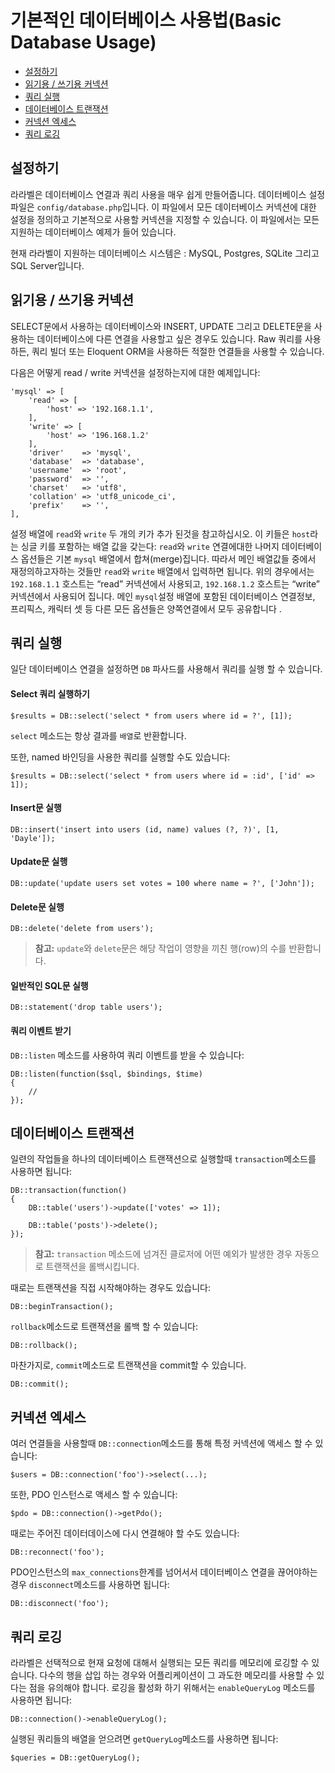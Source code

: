 # 기본적인 데이터베이스 사용법(Basic Database Usage)

- [설정하기](#configuration)
- [읽기용 / 쓰기용 커넥션](#read-write-connections)
- [쿼리 실행](#running-queries)
- [데이터베이스 트랜잭션](#database-transactions)
- [커넥션 엑세스](#accessing-connections)
- [쿼리 로깅](#query-logging)

<a name="configuration"></a>
## 설정하기

라라벨은 데이터베이스 연결과 쿼리 사용을 매우 쉽게 만들어줍니다. 데이터베이스 설정 파일은 `config/database.php`입니다. 이 파일에서 모든 데이터베이스 커넥션에 대한 설정을 정의하고 기본적으로 사용할 커넥션을 지정할 수 있습니다. 이 파일에서는 모든 지원하는 데이터베이스 예제가 들어 있습니다. 

현재 라라벨이 지원하는 데이터베이스 시스템은 : MySQL, Postgres, SQLite 그리고 SQL Server입니다. 

<a name="read-write-connections"></a>
## 읽기용 / 쓰기용 커넥션

SELECT문에서 사용하는 데이터베이스와 INSERT, UPDATE 그리고 DELETE문을 사용하는 데이터베이스에 다른 연결을 사용할고 싶은 경우도 있습니다. Raw 쿼리를 사용하든, 쿼리 빌더 또는 Eloquent ORM을 사용하든 적절한 연결들을 사용할 수 있습니다. 

다음은 어떻게 read / write 커넥션을 설정하는지에 대한 예제입니다:

	'mysql' => [
		'read' => [
			'host' => '192.168.1.1',
		],
		'write' => [
			'host' => '196.168.1.2'
		],
		'driver'    => 'mysql',
		'database'  => 'database',
		'username'  => 'root',
		'password'  => '',
		'charset'   => 'utf8',
		'collation' => 'utf8_unicode_ci',
		'prefix'    => '',
	],

설정 배열에 `read`와 `write` 두 개의 키가 추가 된것을 참고하십시오. 이 키들은 `host`라는 싱글 키를 포함하는 배열 값을 갖는다: `read`와 `write` 연결에대한 나머지 데이터베이스 옵션들은 기본 `mysql` 배열에서 합쳐(merge)집니다. 따라서 메인 배열값들 중에서 재정의하고자하는 것들만 `read`와 `write` 배열에서 입력하면 됩니다. 위의 경우에서는 `192.168.1.1` 호스트는 “read” 커넥션에서 사용되고, `192.168.1.2` 호스트는 “write” 커넥션에서 사용되어 집니다. 메인 `mysql`설정 배열에 포함된 데이터베이스 연결정보, 프리픽스, 캐릭터 셋 등 다른 모든 옵션들은 양쪽연결에서 모두 공유합니다 .

<a name="running-queries"></a>
## 쿼리 실행

일단 데이터베이스 연결을 설정하면 `DB` 파사드를 사용해서 쿼리를 실행 할 수 있습니다. 

#### Select 쿼리 실행하기

	$results = DB::select('select * from users where id = ?', [1]);

`select` 메소드는 항상 결과를 `배열`로 반환합니다. 

또한, named 바인딩을 사용한 쿼리를 실행할 수도 있습니다:

	$results = DB::select('select * from users where id = :id', ['id' => 1]);

#### Insert문 실행

	DB::insert('insert into users (id, name) values (?, ?)', [1, 'Dayle']);

#### Update문 실행

	DB::update('update users set votes = 100 where name = ?', ['John']);

#### Delete문 실행

	DB::delete('delete from users');

> **참고:** `update`와 `delete`문은 해당 작업이 영향을 끼친 행(row)의 수를 반환합니다. 

#### 일반적인 SQL문 실행

	DB::statement('drop table users');

#### 쿼리 이벤트 받기

`DB::listen` 메소드를 사용하여 쿼리 이벤트를 받을 수 있습니다:

	DB::listen(function($sql, $bindings, $time)
	{
		//
	});

<a name="database-transactions"></a>
## 데이터베이스 트랜잭션

일련의 작업들을 하나의 데이터베이스 트랜잭션으로 실행할때 `transaction`메소드를 사용하면 됩니다:

	DB::transaction(function()
	{
		DB::table('users')->update(['votes' => 1]);

		DB::table('posts')->delete();
	});

> **참고:** `transaction` 메소드에 넘겨진 클로저에 어떤 예외가 발생한 경우 자동으로 트랜잭션을 롤백시킵니다.

때로는 트랜잭션을 직접 시작해야하는 경우도 있습니다:

	DB::beginTransaction();

`rollback`메소드로 트랜잭션을 롤백 할 수 있습니다:

	DB::rollback();

마찬가지로, `commit`메소드로 트랜잭션을 commit할 수 있습니다.

	DB::commit();

<a name="accessing-connections"></a>
## 커넥션 엑세스

여러 연결들을 사용할때 `DB::connection`메소드를 통해 특정 커넥션에 액세스 할 수 있습니다:

	$users = DB::connection('foo')->select(...);

또한, PDO 인스턴스로 액세스 할 수 있습니다:

	$pdo = DB::connection()->getPdo();

때로는 주어진 데이터데이스에 다시 연결해야 할 수도 있습니다:

	DB::reconnect('foo');

PDO인스턴스의 `max_connections`한계를 넘어서서 데이터베이스 연결을 끊어야하는경우 `disconnect`메소드를 사용하면 됩니다:

	DB::disconnect('foo');

<a name="query-logging"></a>
## 쿼리 로깅

라라벨은 선택적으로 현재 요청에 대해서 실행되는 모든 쿼리를 메모리에 로깅할 수 있습니다. 다수의 행을 삽입 하는 경우와 어플리케이션이 그 과도한 메모리를 사용할 수 있다는 점을 유의해야 합니다. 로깅을 활성화 하기 위해서는 `enableQueryLog` 메소드를 사용하면 됩니다:

	DB::connection()->enableQueryLog();

실행된 쿼리들의 배열을 얻으려면 `getQueryLog`메소드를 사용하면 됩니다:

	$queries = DB::getQueryLog();
